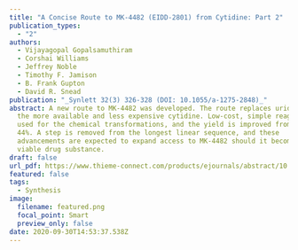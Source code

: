 ```yaml
---
title: "A Concise Route to MK-4482 (EIDD-2801) from Cytidine: Part 2"
publication_types:
  - "2"
authors:
  - Vijayagopal Gopalsamuthiram
  - Corshai Williams
  - Jeffrey Noble
  - Timothy F. Jamison
  - B. Frank Gupton
  - David R. Snead
publication: "_Synlett 32(3) 326-328 (DOI: 10.1055/a-1275-2848)_"
abstract: A new route to MK-4482 was developed. The route replaces uridine with
  the more available and less expensive cytidine. Low-cost, simple reagents are
  used for the chemical transformations, and the yield is improved from 17% to
  44%. A step is removed from the longest linear sequence, and these
  advancements are expected to expand access to MK-4482 should it become a
  viable drug substance.
draft: false
url_pdf: https://www.thieme-connect.com/products/ejournals/abstract/10.1055/a-1275-2848
featured: false
tags:
  - Synthesis
image:
  filename: featured.png
  focal_point: Smart
  preview_only: false
date: 2020-09-30T14:53:37.538Z
---
```

